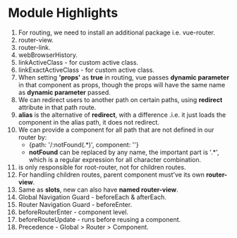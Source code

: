# Module Highlights
1. For routing, we need to install an additional package i.e. vue-router.
2. router-view.
3. router-link.
4. webBrowserHistory.
5. linkActiveClass - for custom active class.
6. linkExactActiveClass - for custom active class.
7. When setting **'props'** as **true** in routing, vue passes **dynamic parameter** in that component as props, though the props will have the same name as **dynamic parameter** passed.
8. We can redirect users to another path on certain paths, using **redirect** attribute in that path route.
9. **alias** is the alternative of **redirect**, with a difference .i.e. it just loads the component in the alias path, it does not redirect.
10. We can provide a component for all path that are not defined in our router by:
    * {path: '/:notFound(.*)', component: ''}
    * **notFound** can be replaced by any name, the important part is '.*', which is a regular expression for all character combination.
11. **<router-view></router-view>** is only responsible for root-router, not for children routes.
12. For handling children routes, parent component must've its own **router-view**.
13. Same as **slots**, new can also have **named router-view**.
14. Global Navigation Guard - beforeEach & afterEach.
15. Router Navigation Guard - beforeEnter.
16. beforeRouterEnter - component level.
17. beforeRouteUpdate - runs before reusing a component.
18. Precedence - Global > Router > Component.